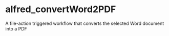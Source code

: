 # alfred_convertWord2PDF
A file-action triggered workflow that converts the selected Word document into a PDF
